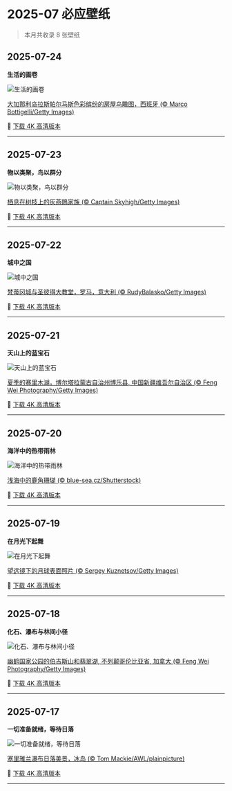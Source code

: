 # 2025-07 必应壁纸

> 本月共收录 8 张壁纸

## 2025-07-24

**生活的画卷**

![生活的画卷](https://www.bing.com/th?id=OHR.LasPalmas_ZH-CN5993442425_1920x1080.jpg&rf=LaDigue_1920x1080.jpg&pid=hp)

[大加那利岛拉斯帕尔马斯色彩缤纷的房屋鸟瞰图，西班牙 (© Marco Bottigelli/Getty Images)](https://www.bing.com/search?q=%E5%A4%A7%E5%8A%A0%E9%82%A3%E5%88%A9%E5%B2%9B%E6%8B%89%E6%96%AF%E5%B8%95%E5%B0%94%E9%A9%AC%E6%96%AF&form=hpcapt&mkt=zh-cn)

🔗 <a href="https://www.bing.com/th?id=OHR.LasPalmas_ZH-CN5993442425_UHD.jpg&rf=LaDigue_1920x1080.jpg&pid=hp" download="bing-wallpaper-2025-07-24-4k.jpg" target="_blank">下载 4K 高清版本</a>

---

## 2025-07-23

**物以类聚，鸟以群分**

![物以类聚，鸟以群分](https://www.bing.com/th?id=OHR.AshyWoodswallow_ZH-CN3224168805_1920x1080.jpg&rf=LaDigue_1920x1080.jpg&pid=hp)

[栖息在树枝上的灰燕鵙家族 (© Captain Skyhigh/Getty Images)](https://www.bing.com/search?q=%E7%81%B0%E7%87%95%E9%B5%99&form=hpcapt&mkt=zh-cn)

🔗 <a href="https://www.bing.com/th?id=OHR.AshyWoodswallow_ZH-CN3224168805_UHD.jpg&rf=LaDigue_1920x1080.jpg&pid=hp" download="bing-wallpaper-2025-07-23-4k.jpg" target="_blank">下载 4K 高清版本</a>

---

## 2025-07-22

**城中之国**

![城中之国](https://www.bing.com/th?id=OHR.VaticanCity_ZH-CN3075109504_1920x1080.jpg&rf=LaDigue_1920x1080.jpg&pid=hp)

[梵蒂冈城与圣彼得大教堂，罗马，意大利 (© RudyBalasko/Getty Images)](https://www.bing.com/search?q=%E6%A2%B5%E8%92%82%E5%86%88%E5%9F%8E&form=hpcapt&mkt=zh-cn)

🔗 <a href="https://www.bing.com/th?id=OHR.VaticanCity_ZH-CN3075109504_UHD.jpg&rf=LaDigue_1920x1080.jpg&pid=hp" download="bing-wallpaper-2025-07-22-4k.jpg" target="_blank">下载 4K 高清版本</a>

---

## 2025-07-21

**天山上的蓝宝石**

![天山上的蓝宝石](https://www.bing.com/th?id=OHR.GreatHeatY25_ZH-CN8252122347_1920x1080.jpg&rf=LaDigue_1920x1080.jpg&pid=hp)

[夏季的赛里木湖，博尔塔拉蒙古自治州博乐县, 中国新疆维吾尔自治区 (© Feng Wei Photography/Getty Images)](https://www.bing.com/search?q=%E6%96%B0%E7%96%86%E8%B5%9B%E9%87%8C%E6%9C%A8%E6%B9%96&form=hpcapt&mkt=zh-cn)

🔗 <a href="https://www.bing.com/th?id=OHR.GreatHeatY25_ZH-CN8252122347_UHD.jpg&rf=LaDigue_1920x1080.jpg&pid=hp" download="bing-wallpaper-2025-07-21-4k.jpg" target="_blank">下载 4K 高清版本</a>

---

## 2025-07-20

**海洋中的热带雨林**

![海洋中的热带雨林](https://www.bing.com/th?id=OHR.AcroporaReef_ZH-CN2622120276_1920x1080.jpg&rf=LaDigue_1920x1080.jpg&pid=hp)

[浅海中的鹿角珊瑚 (© blue-sea.cz/Shutterstock)](https://www.bing.com/search?q=%E7%8F%8A%E7%91%9A%E7%A4%81%E5%AE%A3%E4%BC%A0%E5%91%A8&form=hpcapt&mkt=zh-cn)

🔗 <a href="https://www.bing.com/th?id=OHR.AcroporaReef_ZH-CN2622120276_UHD.jpg&rf=LaDigue_1920x1080.jpg&pid=hp" download="bing-wallpaper-2025-07-20-4k.jpg" target="_blank">下载 4K 高清版本</a>

---

## 2025-07-19

**在月光下起舞**

![在月光下起舞](https://www.bing.com/th?id=OHR.BigMoon_ZH-CN2508603883_1920x1080.jpg&rf=LaDigue_1920x1080.jpg&pid=hp)

[望远镜下的月球表面照片 (© Sergey Kuznetsov/Getty Images)](https://www.bing.com/search?q=%E6%9C%88%E7%90%83&form=hpcapt&mkt=zh-cn)

🔗 <a href="https://www.bing.com/th?id=OHR.BigMoon_ZH-CN2508603883_UHD.jpg&rf=LaDigue_1920x1080.jpg&pid=hp" download="bing-wallpaper-2025-07-19-4k.jpg" target="_blank">下载 4K 高清版本</a>

---

## 2025-07-18

**化石、瀑布与林间小径**

![化石、瀑布与林间小径](https://www.bing.com/th?id=OHR.YohoNP_ZH-CN2349599497_1920x1080.jpg&rf=LaDigue_1920x1080.jpg&pid=hp)

[幽鹤国家公园的伯吉斯山和翡翠湖, 不列颠哥伦比亚省, 加拿大 (© Feng Wei Photography/Getty Images)](https://www.bing.com/search?q=%E5%B9%BD%E9%B9%A4%E5%9B%BD%E5%AE%B6%E5%85%AC%E5%9B%AD&form=hpcapt&mkt=zh-cn)

🔗 <a href="https://www.bing.com/th?id=OHR.YohoNP_ZH-CN2349599497_UHD.jpg&rf=LaDigue_1920x1080.jpg&pid=hp" download="bing-wallpaper-2025-07-18-4k.jpg" target="_blank">下载 4K 高清版本</a>

---

## 2025-07-17

**一切准备就绪，等待日落**

![一切准备就绪，等待日落](https://www.bing.com/th?id=OHR.IcelandSolstice_ZH-CN6073168622_1920x1080.jpg&rf=LaDigue_1920x1080.jpg&pid=hp)

[塞里雅兰瀑布日落美景，冰岛 (© Tom Mackie/AWL/plainpicture)](https://www.bing.com/search?q=%E5%A1%9E%E9%87%8C%E9%9B%85%E5%85%B0%E7%80%91%E5%B8%83&form=hpcapt&mkt=zh-cn)

🔗 <a href="https://www.bing.com/th?id=OHR.IcelandSolstice_ZH-CN6073168622_UHD.jpg&rf=LaDigue_1920x1080.jpg&pid=hp" download="bing-wallpaper-2025-07-17-4k.jpg" target="_blank">下载 4K 高清版本</a>

---


